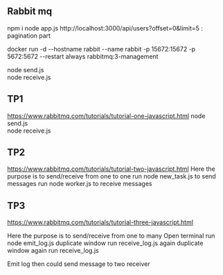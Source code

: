 ## Rabbit mq

npm i 
node app.js
http://localhost:3000/api/users?offset=0&limit=5 : pagination part

docker run -d --hostname rabbit --name rabbit -p 15672:15672 -p 5672:5672 --restart always rabbitmq:3-management

node send.js    
node receive.js 

## TP1

https://www.rabbitmq.com/tutorials/tutorial-one-javascript.html
node send.js   
node receive.js

## TP2

https://www.rabbitmq.com/tutorials/tutorial-two-javascript.html
Here the purpose is to send/receive from one to one
run node new_task.js to send messages
run node worker.js to receive messages


## TP3
https://www.rabbitmq.com/tutorials/tutorial-three-javascript.html

Here the purpose is to send/receive from one to many
Open terminal
run node emit_log.js
duplicate window 
run receive_log.js
  again duplicate window
  again run receive_log.js

Emit log then could send message to two receiver




